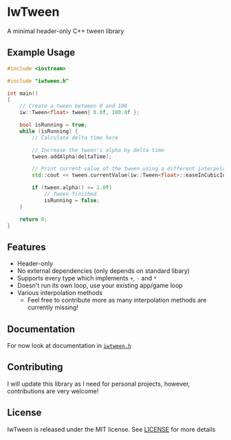 # IwTween

A minimal header-only C++ tween library

## Example Usage

```cpp
#include <iostream>

#include "iwtween.h"

int main()
{
    // Create a tween between 0 and 100
    iw::Tween<float> tween{ 0.0f, 100.0f };

    bool isRunning = true;
    while (isRunning) {
        // Calculate delta time here

        // Increase the tween's alpha by delta time
        tween.addAlpha(deltaTime);

        // Print current value of the tween using a different interpolation
        std::cout << tween.currentValue(iw::Tween<float>::easeInCubicInterp) << std::endl;

        if (tween.alpha() >= 1.0f)
            // Tween finished
            isRunning = false;
    }

    return 0;
}
```

## Features

- Header-only
- No external dependencies (only depends on standard libary)
- Supports every type which implements `+`, `-` and `*`
- Doesn't run its own loop, use your existing app/game loop
- Various interpolation methods
  - Feel free to contribute more as many interpolation methods are currently missing!

## Documentation

For now look at documentation in [`iwtween.h`](./iwtween.h)

## Contributing

I will update this library as I need for personal projects, however, contributions are very welcome!

## License

IwTween is released under the MIT license. See [LICENSE](./LICENSE) for more details

